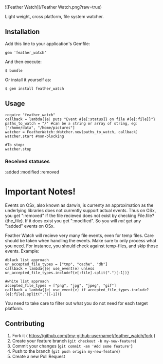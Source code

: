![Feather Watch](/Feather Watch.png?raw=true)

Light weight, cross platform, file system watcher. 

## Installation

Add this line to your application's Gemfile:

    gem 'feather_watch'

And then execute:

    $ bundle

Or install it yourself as:

    $ gem install feather_watch

## Usage

	require "feather_watch"
	callback = lambda{|e| puts "Event #{e[:status]} on file #{e[:file]}"}
	paths_to_watch = "/" #can be a string or array of string, eg: ["/home/data", "/home/pictures"]
	watcher = FeatherWatch::Watcher.new(paths_to_watch, callback)
	watcher.start #non-blocking

	#To stop:
	watcher.stop

### Received statuses

:added
:modified
:removed


# Important Notes!
Events on OSx, also known as darwin, is currenty an approximation as the underlying libraries does not currently support actual events. Thus on OSx, you get ":removed" if the file recieved does not exist by checking File.file?(the_file). If it does exist you get ":modified". So you will *not* get any ":added" events on OSx.

Feather Watch will recieve very many file events, even for temp files. Care should be taken when handling the events. Make sure to only process what you need. For instance, you should check against temp-files, and skip those events. Example:

	#black list approach
	un_accepted_file_types = ["tmp", "cache", "db"]
	callback = lambda{|e| use_event(e) unless un_accepted_file_types.include?(e[:file].split(".")[-1])} 

	#white list approach
	accepted_file_types = ["png", "jpg", "jpeg", "gif"]
	callback = lambda{|e| use_event(e) if accepted_file_types.include?(e[:file].split(".")[-1])}

You need to take care to filter out what you do not need for each target platform. 





## Contributing

1. Fork it ( https://github.com/[my-github-username]/feather_watch/fork )
2. Create your feature branch (`git checkout -b my-new-feature`)
3. Commit your changes (`git commit -am 'Add some feature'`)
4. Push to the branch (`git push origin my-new-feature`)
5. Create a new Pull Request

